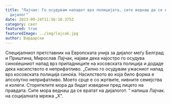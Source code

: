 ```yaml
---
title: "Лајчак: Го осудувам нападот врз полицијата, сите веднаш да се вратат на
  дијалог"
date: 2023-09-24T11:56:10.375Z
category: свет
featured: true
featuredImage: ../img/lajcak.jpg
author: Вардарски
---
```

Специјалниот претставник на Европската унија за дијалог меѓу Белград и Приштина, Мирослав Лајчак, најави дека најостро го осудува синоќешниот напад врз припадниците на косовската полиција и додаде дека насилството е неприфатливо.
„Силно го осудувам ужасниот напад врз косовската полиција синоќа. Насилството во која било форма е апсолутно неприфатливо. Моето срце е со жртвите, нивните семејства и колеги. Сторителите мора да бидат изведени пред лицето на правдата. Сите мора веднаш да се вратат на дијалогот. “ напиша Лајчак. на социјалната мрежа „Х“.